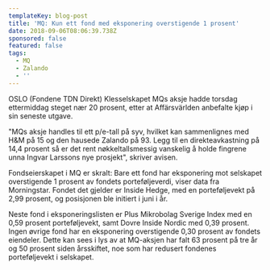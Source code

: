 ```yaml
---
templateKey: blog-post
title: 'MQ: Kun ett fond med eksponering overstigende 1 prosent'
date: 2018-09-06T08:06:39.738Z
sponsored: false
featured: false
tags:
  - MQ
  - Zalando
  - ''
---
```

OSLO (Fondene TDN Direkt) Klesselskapet MQs aksje hadde torsdag ettermiddag steget nær 20 prosent, etter at Affärsvärlden anbefalte kjøp i sin seneste utgave.



"MQs aksje handles til ett p/e-tall på syv, hvilket kan sammenlignes med H&M på 15 og den hausede Zalando på 93. Legg til en direkteavkastning på 14,4 prosent så er det rent nøkkeltallsmessig vanskelig å holde fingrene unna Ingvar Larssons nye prosjekt", skriver avisen.



Fondseierskapet i MQ er skralt: Bare ett fond har eksponering mot selskapet overstigende 1 prosent av fondets porteføljeverdi, viser data fra Morningstar. Fondet det gjelder er Inside Hedge, med en porteføljevekt på 2,99 prosent, og posisjonen ble initiert i juni i år.



Neste fond i eksponeringslisten er Plus Mikrobolag Sverige Index med en 0,59 prosent porteføljevekt, samt Dovre Inside Nordic med 0,39 prosent. Ingen øvrige fond har en eksponering overstigende 0,30 prosent av fondets eiendeler. Dette kan sees i lys av at MQ-aksjen har falt 63 prosent på tre år og 50 prosent siden årsskiftet, noe som har redusert fondenes porteføljevekt i selskapet.
